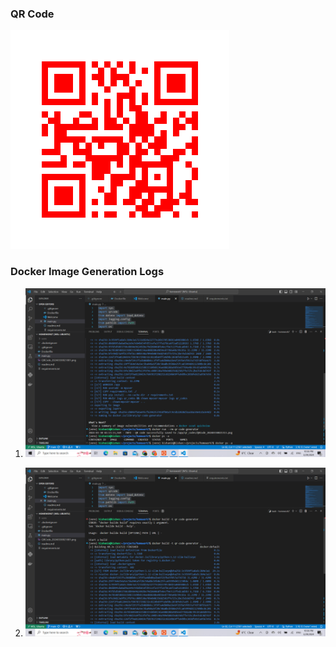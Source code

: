 ### QR Code
![QR Code](https://github.com/k-0016/homework7/blob/main/QRCode_20240330021801.png?raw=true)

### Docker Image Generation Logs
1. ![Docker Image Generation Log 1](https://github.com/k-0016/homework7/blob/main/Screenshot%20(354).png?raw=true)
   
2. ![Docker Image Generation Log 2](https://github.com/k-0016/homework7/blob/main/Screenshot%20(355).png?raw=true)

